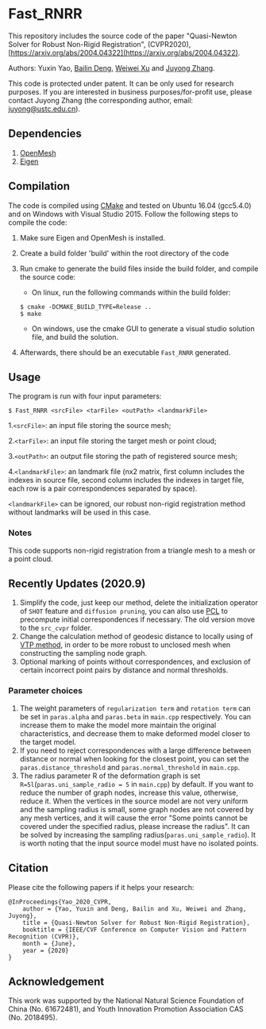 # Fast_RNRR
This repository includes the source code of the paper "Quasi-Newton Solver for Robust Non-Rigid Registration", (CVPR2020), [https://arxiv.org/abs/2004.04322](https://arxiv.org/abs/2004.04322).

Authors: Yuxin Yao, [Bailin Deng](http://www.bdeng.me/), [Weiwei Xu](http://www.cad.zju.edu.cn/home/weiweixu/) and [Juyong Zhang](http://staff.ustc.edu.cn/~juyong/).

This code is protected under patent. It can be only used for research purposes. If you are interested in business purposes/for-profit use, please contact Juyong Zhang (the corresponding author, email: juyong@ustc.edu.cn).

## Dependencies
1. [OpenMesh](https://www.graphics.rwth-aachen.de/software/openmesh/)
2. [Eigen](http://eigen.tuxfamily.org/index.php?title=Main_Page)

## Compilation
The code is compiled using [CMake](https://cmake.org/) and tested on Ubuntu 16.04 (gcc5.4.0) and on Windows with Visual Studio 2015. 
Follow the following steps to compile the code:

1) Make sure Eigen and OpenMesh is installed. 

2) Create a build folder 'build' within the root directory of the code

3) Run cmake to generate the build files inside the build folder, and compile the source code:
    - On linux, run the following commands within the build folder:
    ```
   $ cmake -DCMAKE_BUILD_TYPE=Release ..
   $ make
    ```
    - On windows, use the cmake GUI to generate a visual studio solution file, and build the solution.

4) Afterwards, there should be an executable `Fast_RNRR` generated.

## Usage
The program is run with four input parameters:
```
$ Fast_RNRR <srcFile> <tarFile> <outPath> <landmarkFile>
```
1.`<srcFile>`: an input file storing the source mesh;

2.`<tarFile>`: an input file storing the target mesh or point cloud; 

3.`<outPath>`: an output file storing the path of registered source mesh; 

4.`<landmarkFile>`: an landmark file (nx2 matrix, first column includes the indexes in source file, second column includes the indexes in target file, each row is a pair correspondences separated by space).

`<landmarkFile>` can be ignored, our robust non-rigid registration method without landmarks will be used in this case.

### Notes

This code supports non-rigid registration from a triangle mesh to a mesh or a point cloud.

## Recently Updates (2020.9)

1. Simplify the code, just keep our method, delete the initialization operator of `SHOT` feature and `diffusion pruning`, you can also use [PCL](https://pointclouds.org/) to precompute initial correspondences if necessary. The old version move to the `src_cvpr` folder.
2. Change the calculation method of geodesic distance to locally using of [VTP method](https://github.com/YipengQin/VTP_source_code), in order to be more robust to unclosed mesh when constructing the sampling node graph.
3. Optional marking of points without correspondences, and exclusion of certain incorrect point pairs by distance and normal thresholds.

### Parameter choices
1. The weight parameters of `regularization term` and `rotation term` can be set in `paras.alpha` and `paras.beta` in `main.cpp` respectively. You can increase them to make the model more maintain the original characteristics, and decrease them to make deformed model closer to the target model. 
2. If you need to reject correspondences with a large difference between distance or normal when looking for the closest point, you can set the `paras.distance_threshold`  and `paras.normal_threshold` in `main.cpp`.
3. The radius parameter R of the deformation graph is set `R=5l`(`paras.uni_sample_radio = 5` in `main.cpp`) by default. If you want to reduce the number of graph nodes, increase this value, otherwise, reduce it. When  the vertices in the source model are not very uniform and the sampling radius is small, some graph nodes are not covered by any mesh vertices, and it will cause the error "Some points cannot be covered under the specified radius, please increase the radius". It can be solved by increasing the sampling radius(`paras.uni_sample_radio`). It is worth noting that the input source model must have no isolated points.

## Citation
Please cite the following papers if it helps your research:
```
@InProceedings{Yao_2020_CVPR,
    author = {Yao, Yuxin and Deng, Bailin and Xu, Weiwei and Zhang, Juyong},
    title = {Quasi-Newton Solver for Robust Non-Rigid Registration},
    booktitle = {IEEE/CVF Conference on Computer Vision and Pattern Recognition (CVPR)},
    month = {June},
    year = {2020}
}
```

## Acknowledgement
This work was supported by the National Natural Science Foundation of China (No. 61672481), and Youth Innovation Promotion Association CAS (No. 2018495).
